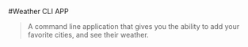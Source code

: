 #Weather CLI APP
>A command line application that gives you the ability to add
>your favorite cities, and see their weather.

